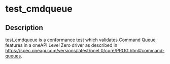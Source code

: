 # test_cmdqueue

## Description
test_cmdqueue is a conformance test which validates Command Queue features in a oneAPI Level Zero driver as described in https://spec.oneapi.com/versions/latest/oneL0/core/PROG.html#command-queues. 
